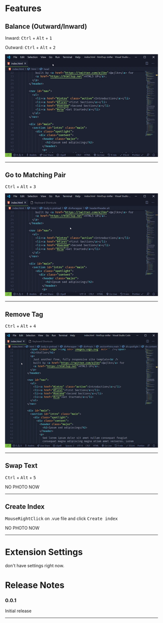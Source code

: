 # Features

## Balance (Outward/Inward)

Inward: <kbd>Ctrl</kbd> + <kbd>Alt</kbd> + <kbd>1</kbd>

Outward: <kbd>Ctrl</kbd> + <kbd>Alt</kbd> + <kbd>2</kbd>

![1](media/balance_outward_inward.gif)

---

## Go to Matching Pair

<kbd>Ctrl</kbd> + <kbd>Alt</kbd> + <kbd>3</kbd>

![2](media/go_to_match.gif)

---

## Remove Tag

<kbd>Ctrl</kbd> + <kbd>Alt</kbd> + <kbd>4</kbd>

![3](media/deletetag.gif)

---

## Swap Text

<kbd>Ctrl</kbd> + <kbd>Alt</kbd> + <kbd>5</kbd>

NO PHOTO NOW

---

## Create Index

<kbd>MouseRightClick</kbd> on .vue file and click <kbd>Create index</kbd>

NO PHOTO NOW

---

# Extension Settings

don't have settings right now.

# Release Notes

### 0.0.1

Initial release

---
